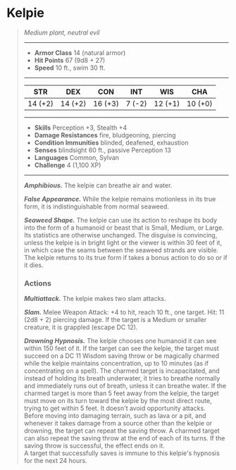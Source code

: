 # Kelpie
>*Medium plant, neutral evil*
>___
>- **Armor Class** 14 (natural armor)
>- **Hit Points** 67 (9d8 + 27)
>- **Speed** 10 ft., swim 30 ft.
>___
>|STR|DEX|CON|INT|WIS|CHA|
>|:---:|:---:|:---:|:---:|:---:|:---:|
>|14 (+2)|14 (+2)|16 (+3)|7 (-2)|12 (+1)|10 (+0)|
>___
>- **Skills** Perception +3, Stealth +4
>- **Damage Resistances** fire, bludgeoning, piercing
>- **Condition Immunities** blinded, deafened, exhaustion
>- **Senses** blindsight 60 ft., passive Perception 13
>- **Languages** Common, Sylvan
>- **Challenge** 4 (1,100 XP)
>___
>***Amphibious.*** The kelpie can breathe air and water.  
>
>***False Appearance.*** While the kelpie remains motionless in its true form, it is indistinguishable from normal seaweed.  
>
>***Seaweed Shape.*** The kelpie can use its action to reshape its body into the form of a humanoid or beast that is Small, Medium, or Large. Its statistics are otherwise unchanged. The disguise is convincing, unless the kelpie is in bright light or the viewer is within 30 feet of it, in which case the seams between the seaweed strands are visible. The kelpie returns to its true form if takes a bonus action to do so or if it dies.  
>
>### Actions
>***Multiattack.*** The kelpie makes two slam attacks.  
>
>***Slam.*** Melee Weapon Attack: +4 to hit, reach 10 ft., one target. Hit: 11 (2d8 + 2) piercing damage. If the target is a Medium or smaller creature, it is grappled (escape DC 12).  
>
>***Drowning Hypnosis.*** The kelpie chooses one humanoid it can see within 150 feet of it. If the target can see the kelpie, the target must succeed on a DC 11 Wisdom saving throw or be magically charmed while the kelpie maintains concentration, up to 10 minutes (as if concentrating on a spell). The charmed target is incapacitated, and instead of holding its breath underwater, it tries to breathe normally and immediately runs out of breath, unless it can breathe water. If the charmed target is more than 5 feet away from the kelpie, the target must move on its turn toward the kelpie by the most direct route, trying to get within 5 feet. It doesn't avoid opportunity attacks.  
>Before moving into damaging terrain, such as lava or a pit, and whenever it takes damage from a source other than the kelpie or drowning, the target can repeat the saving throw. A charmed target can also repeat the saving throw at the end of each of its turns. If the saving throw is successful, the effect ends on it.  
>A target that successfully saves is immune to this kelpie's hypnosis for the next 24 hours.